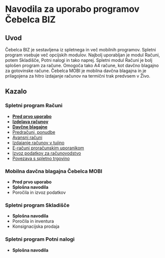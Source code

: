 # Navodila za uporabo programov Čebelca BIZ

## Uvod

Čebelca BIZ je sestavljena iz spletnega in več mobilnih programov. Spletni program vsebuje več opcijskih modulov. Najbolj uporabljan je modul Računi, 
potem Skladišče, Potni nalogi in tako naprej. Spletni modul Računi je bolj splošen program za račune. Omogoča tako A4 račune, kot davčno blagajno za
gotovinske račune. Čebelca MOBI je mobilna davčna blagajna in je prilagojena za hitro izdajanje računov na termični trak predvsem v Živo.

## Kazalo

### Spletni program Računi

* **[Pred prvo uporabo](racuni/pred_prvo_uporabo.md)**
* **[Izdelava računov](racuni/izdelava_racunov.md)**
* **[Davčne blagajne](racuni/izdelava_racunov.md)**
* [Predračuni, ponudbe](racuni/predracuni_ponudbe.md)
* [Avansni računi](racuni/avansni_racuni.md)
* [Izdajanje računov v tujino](racuni/izdajanje_racunov_v_tujino.md)
* [E-računi proračunskim uporanikom](racuni/izdajanje_racunov_v_tujino.md)
* [Izvoz podatkov za računovodstvo](izvoz_podatkov_za_racunovo.md)
* [Povezava s spletno trgovino](https://github.com/InvoiceFox/CebelcaBIZ-WooCommerce#readme)

### Mobilna davčna blagajna Čebelca MOBI

* **Pred prvo uporabo**
* **Splošna navodila**
* Poročila in izvoz podatkov

### Spletni program Skladišče

* **Splošna navodila**
* Poročila in inventura
* Konsignacijska prodaja

### Spletni program Potni nalogi

* **Splošna navodila**
